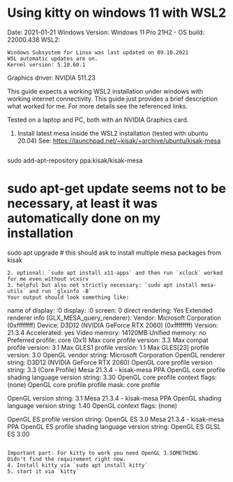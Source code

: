 # Using kitty on windows 11 with WSL2

Date: 2021-01-21
Windows Version: Windows 11 Pro 21H2 - OS build: 22000.438
WSL2: 
```
Windows Subsystem for Linux was last updated on 09.10.2021
WSL automatic updates are on.
Kernel version: 5.10.60.1
```
Graphics driver: NVIDIA 511.23

This guide expects a working WSL2 installation under windows with working
internet connectivity. This guide just provides a brief description what worked
for me. For more details see the referenced links.

Tested on a laptop and PC, both with an NVIDIA Graphics card.

1. Install latest mesa inside the WSL2 installation (tested with ubuntu 20.04)
   See: https://launchpad.net/~kisak/+archive/ubuntu/kisak-mesa

   ```
sudo add-apt-repository ppa:kisak/kisak-mesa
# sudo apt-get update    seems not to be necessary, at least it was automatically done on my installation
sudo apt upgrade     #  this should ask to install multiple mesa packages from kisak
   ```
2. optional: `sudo apt install x11-apps` and then run `xclock` worked for me even without vcxsrv
3. helpful but also not strictly necessary: `sudo apt install mesa-utils` and run `glxinfo -B`
   Your output should look something like:

   ```
name of display: :0
display: :0  screen: 0
direct rendering: Yes
Extended renderer info (GLX_MESA_query_renderer):
    Vendor: Microsoft Corporation (0xffffffff)
    Device: D3D12 (NVIDIA GeForce RTX 2060) (0xffffffff)
    Version: 21.3.4
    Accelerated: yes
    Video memory: 14120MB
    Unified memory: no
    Preferred profile: core (0x1)
    Max core profile version: 3.3
    Max compat profile version: 3.1
    Max GLES1 profile version: 1.1
    Max GLES[23] profile version: 3.0
OpenGL vendor string: Microsoft Corporation
OpenGL renderer string: D3D12 (NVIDIA GeForce RTX 2060)
OpenGL core profile version string: 3.3 (Core Profile) Mesa 21.3.4 - kisak-mesa PPA
OpenGL core profile shading language version string: 3.30
OpenGL core profile context flags: (none)
OpenGL core profile profile mask: core profile

OpenGL version string: 3.1 Mesa 21.3.4 - kisak-mesa PPA
OpenGL shading language version string: 1.40
OpenGL context flags: (none)

OpenGL ES profile version string: OpenGL ES 3.0 Mesa 21.3.4 - kisak-mesa PPA
OpenGL ES profile shading language version string: OpenGL ES GLSL ES 3.00
   ```

   Important part: For kitty to work you need OpenGL 3.SOMETHING 
   Didn't find the requirement right now.
4. Install kitty via `sudo apt install kitty`
5. start it via `kitty`
